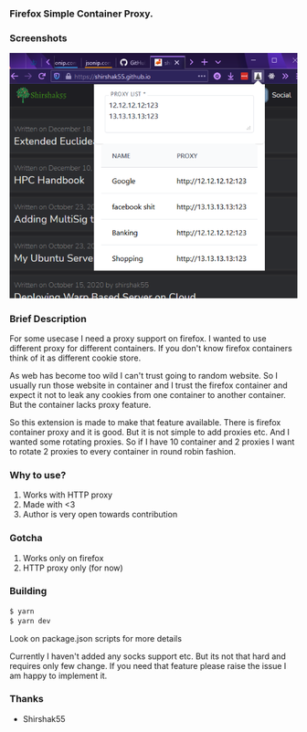 ### Firefox Simple Container Proxy.

### Screenshots

![Screenshot](./docs/screenshot1.png)

### Brief Description

For some usecase I need a proxy support on firefox. I wanted to use different
proxy for different containers. If you don't know firefox containers think of it
as different cookie store.

As web has become too wild I can't trust going to random website. So I usually
run those website in container and I trust the firefox container and expect it
not to leak any cookies from one container to another container. But the
container lacks proxy feature.

So this extension is made to make that feature available. There is firefox
container proxy and it is good. But it is not simple to add proxies etc. And I
wanted some rotating proxies. So if I have 10 container and 2 proxies I want to
rotate 2 proxies to every container in round robin fashion.

### Why to use?

1. Works with HTTP proxy
2. Made with <3
3. Author is very open towards contribution

### Gotcha

1. Works only on firefox
2. HTTP proxy only (for now)

### Building

```bash
$ yarn
$ yarn dev
```

Look on package.json scripts for more details

Currently I haven't added any socks support etc. But its not that hard and
requires only few change. If you need that feature please raise the issue I am
happy to implement it.

### Thanks

-   Shirshak55
